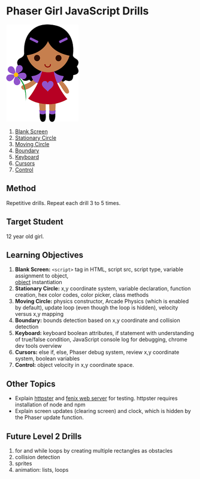 # Phaser Girl JavaScript Drills
![](img/girl-flower.png)

1. [Blank Screen](01.html)
2. [Stationary Circle](02.html)
3. [Moving Circle](03.html)
4. [Boundary](04.html)
5. [Keyboard](05.html)
6. [Cursors](06.html)
7. [Control](07.html)

## Method
Repetitive drills. Repeat each drill 3 to 5 times.

## Target Student
12 year old girl.

## Learning Objectives

1. **Blank Screen:** `<script>` tag in HTML, script src, script type, 
variable assignment to object,  
 [object](https://developer.mozilla.org/en-US/docs/Web/JavaScript/Guide/Working_with_Objects)
instantiation
2. **Stationary Circle:** x,y coordinate system,
variable declaration, function creation, 
hex color codes, color picker, class methods
3. **Moving Circle:** physics constructor, Arcade Physics (which is enabled
by default), update loop (even though the loop is hidden), velocity versus 
x,y mapping
4. **Boundary:** bounds detection based on x,y coordinate and collision detection
5. **Keyboard:** keyboard boolean attributes, if statement with understanding of
true/false condition, JavaScript console log for debugging, chrome dev tools
overview
6. **Cursors:** else if, else, Phaser debug system, review x,y coordinate system,
boolean variables
7. **Control:** object velocity in x,y coordinate space.

## Other Topics

* Explain [httpster](https://github.com/SimbCo/httpster) and 
[fenix web server](http://fenixwebserver.com/) for testing. httpster requires
installation of node and npm
* Explain screen updates (clearing screen) and clock, which is hidden
by the Phaser update function.

## Future Level 2 Drills 
1. for and while loops by creating multiple rectangles
as obstacles
2. collision detection
3. sprites
4. animation: lists, loops